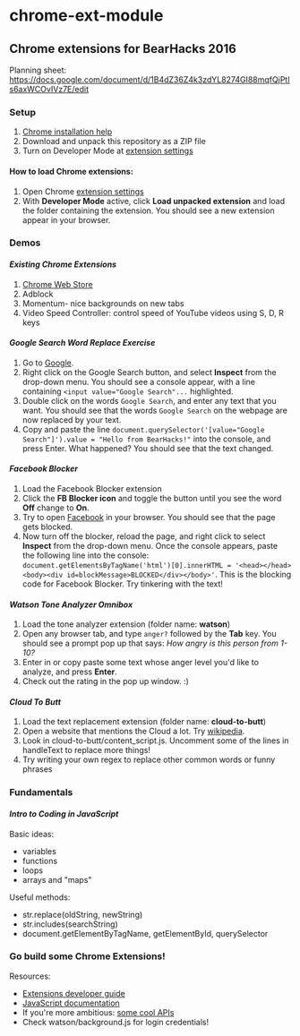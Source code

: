 # chrome-ext-module
## Chrome extensions for BearHacks 2016
Planning sheet: https://docs.google.com/document/d/1B4dZ36Z4k3zdYL8274GI88mqfQjPtIs6axWCOvIVz7E/edit

### Setup
1. [Chrome installation help](https://support.google.com/chrome/answer/95346?co=GENIE.Platform%3DDesktop&hl=en-GB)
2. Download and unpack this repository as a ZIP file
3. Turn on Developer Mode at [extension settings](chrome://extensions)

#### How to load Chrome extensions:
1. Open Chrome [extension settings](chrome://extensions)
2. With **Developer Mode** active, click **Load unpacked extension** and load the folder containing the extension. You should see a new extension appear in your browser.

### Demos
#### _Existing Chrome Extensions_
1. [Chrome Web Store](https://chrome.google.com/webstore/category/extensions?hl=en)
2. Adblock
3. Momentum- nice backgrounds on new tabs
4. Video Speed Controller: control speed of YouTube videos using S, D, R keys

#### _Google Search Word Replace Exercise_
1. Go to [Google](www.google.com).
2. Right click on the Google Search button, and select **Inspect** from the drop-down menu. You should see a console appear, with a line containing `<input value="Google Search"...` highlighted.
3. Double click on the words `Google Search`, and enter any text that you want. You should see that the words `Google Search` on the webpage are now replaced by your text.
4. Copy and paste the line `document.querySelector('[value="Google Search"]').value = "Hello from BearHacks!"` into the console, and press Enter. What happened? You should see that the text changed.

#### _Facebook Blocker_
1. Load the Facebook Blocker extension
2. Click the **FB Blocker icon** and toggle the button until you see the word **Off** change to **On**.
3. Try to open [Facebook](www.facebook.com) in your browser. You should see that the page gets blocked.
4. Now turn off the blocker, reload the page, and right click to select **Inspect** from the drop-down menu. Once the console appears, paste the following line into the console: `document.getElementsByTagName('html')[0].innerHTML = '<head></head><body><div id=blockMessage>BLOCKED</div></body>'`. This is the blocking code for Facebook Blocker. Try tinkering with the text!

#### _Watson Tone Analyzer Omnibox_
1. Load the tone analyzer extension (folder name: **watson**)
2. Open any browser tab, and type `anger?` followed by the **Tab** key. You should see a prompt pop up that says: _How angry is this person from 1-10?_
3. Enter in or copy paste some text whose anger level you'd like to analyze, and press **Enter**.
4. Check out the rating in the pop up window. :)

#### _Cloud To Butt_
1. Load the text replacement extension (folder name: **cloud-to-butt**)
2. Open a website that mentions the Cloud a lot. Try [wikipedia](https://en.wikipedia.org/wiki/Cloud_computing).
3. Look in cloud-to-butt/content_script.js. Uncomment some of the lines in handleText to replace more things!
4. Try writing your own regex to replace other common words or funny phrases



### Fundamentals
#### _Intro to Coding in JavaScript_
Basic ideas:
* variables
* functions
* loops
* arrays and "maps"

Useful methods:
* str.replace(oldString, newString)
* str.includes(searchString)
* document.getElementByTagName, getElementById, querySelector

### Go build some Chrome Extensions!
Resources:
* [Extensions developer guide](https://developer.chrome.com/extensions)
* [JavaScript documentation](https://developer.mozilla.org/en-US/docs/Web/JavaScript)
* If you're more ambitious: [some cool APIs](http://www.creativebloq.com/web-design/apis-developers-need-know-121518469)
* Check watson/background.js for login credentials!
